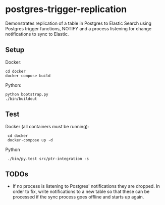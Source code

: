 # postgres-trigger-replication

Demonstrates replication of a table in Postgres to Elastic Search using
Postgres trigger functions, NOTIFY and a process listening for change
notifications to sync to Elastic.

## Setup

Docker:

    cd docker
    docker-compose build

Python:

    python bootstrap.py
    ./bin/buildout


## Test

Docker (all containers must be running):

     cd docker
     docker-compose up -d

Python

     ./bin/py.test src/ptr-integration -s

## TODOs

- If no process is listening to Postgres' notifications they are dropped.
  In order to fix, write notifications to a new table so that these can
  be processed if the sync process goes offline and starts up again.
